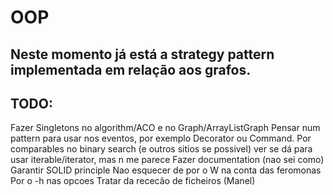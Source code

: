 # OOP

## Neste momento já está a strategy pattern implementada em relação aos grafos.

## TODO:
Fazer Singletons no algorithm/ACO e no Graph/ArrayListGraph
Pensar num pattern para usar nos eventos, por exemplo Decorator ou Command.
Por comparables no binary search (e outros sitios se possivel)
ver se dá para usar iterable/iterator, mas n me parece
Fazer documentation (nao sei como)
Garantir SOLID principle
Nao esquecer de por o W na conta das feromonas
Por o -h nas opcoes
Tratar da rececão de ficheiros (Manel)
